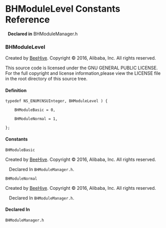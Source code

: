 # BHModuleLevel Constants Reference

&nbsp;&nbsp;**Declared in** BHModuleManager.h  

### BHModuleLevel

Created by <a href="../Classes/BeeHive.html">BeeHive</a>.
Copyright &copy; 2016, Alibaba, Inc. All rights reserved.

This source code is licensed under the GNU GENERAL PUBLIC LICENSE.
For the full copyright and license information,please view the LICENSE file in the root directory of this source tree.

#### Definition
    typedef NS_ENUM(NSUInteger, BHModuleLevel ) {   
        
        BHModuleBasic = 0,
        
        BHModuleNormal = 1,
        
    };

#### Constants

<a name="" title="BHModuleBasic"></a><code>BHModuleBasic</code>

Created by <a href="../Classes/BeeHive.html">BeeHive</a>.
Copyright &copy; 2016, Alibaba, Inc. All rights reserved.

&nbsp;&nbsp;&nbsp;Declared In `BHModuleManager.h`.

<a name="" title="BHModuleNormal"></a><code>BHModuleNormal</code>

Created by <a href="../Classes/BeeHive.html">BeeHive</a>.
Copyright &copy; 2016, Alibaba, Inc. All rights reserved.

&nbsp;&nbsp;&nbsp;Declared In `BHModuleManager.h`.

#### Declared In
`BHModuleManager.h`

